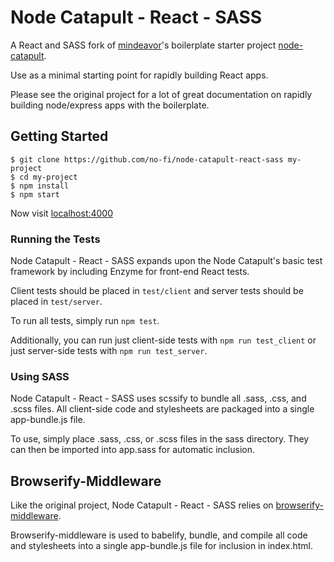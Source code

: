 # Node Catapult - React - SASS

A React and SASS fork of [mindeavor](https://github.com/mindeavor)'s boilerplate starter project [node-catapult](https://github.com/mindeavor/node-catapult).

Use as a minimal starting point for rapidly building React apps.

Please see the original project for a lot of great documentation on rapidly building node/express apps with the boilerplate.

## Getting Started

```
$ git clone https://github.com/no-fi/node-catapult-react-sass my-project
$ cd my-project
$ npm install
$ npm start
```

Now visit [localhost:4000](http://localhost:4000/)

### Running the Tests

Node Catapult - React - SASS expands upon the Node Catapult's basic test framework by including Enzyme for front-end React tests.

Client tests should be placed in `test/client` and server tests should be placed in `test/server`.

To run all tests, simply run `npm test`.

Additionally, you can run just client-side tests with `npm run test_client` or just server-side tests with `npm run test_server`.

### Using SASS

Node Catapult - React - SASS uses scssify to bundle all .sass, .css, and .scss files. All client-side code and stylesheets are packaged into a single app-bundle.js file.

To use, simply place .sass, .css, or .scss files in the sass directory. They can then be imported into app.sass for automatic inclusion.

## Browserify-Middleware

Like the original project, Node Catapult - React - SASS relies on [browserify-middleware](https://github.com/ForbesLindesay/browserify-middleware).

Browserify-middleware is used to babelify, bundle, and compile all code and stylesheets into a single app-bundle.js file for inclusion in index.html.
